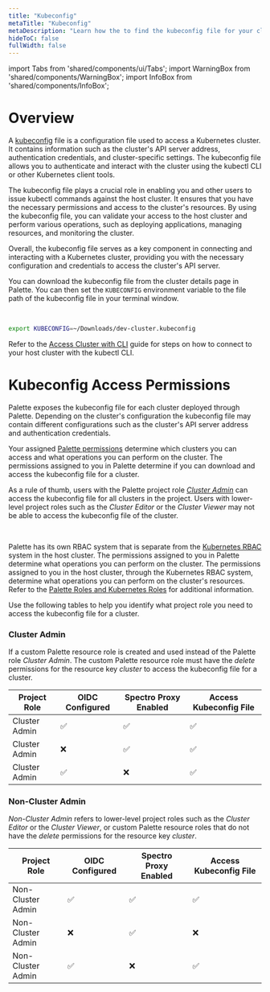 ```yaml
---
title: "Kubeconfig"
metaTitle: "Kubeconfig"
metaDescription: "Learn how the to find the kubeconfig file for your cluster and how permissions are managed."
hideToC: false
fullWidth: false
---
```


import Tabs from 'shared/components/ui/Tabs';
import WarningBox from 'shared/components/WarningBox';
import InfoBox from 'shared/components/InfoBox';


# Overview

A [kubeconfig](https://kubernetes.io/docs/concepts/configuration/organize-cluster-access-kubeconfig/) file is a configuration file used to access a Kubernetes cluster. It contains information such as the cluster's API server address, authentication credentials, and cluster-specific settings. The kubeconfig file allows you to authenticate and interact with the cluster using the kubectl CLI or other Kubernetes client tools.


The kubeconfig file plays a crucial role in enabling you and other users to issue kubectl commands against the host cluster. It ensures that you have the necessary permissions and access to the cluster's resources. By using the kubeconfig file, you can validate your access to the host cluster and perform various operations, such as deploying applications, managing resources, and monitoring the cluster.

Overall, the kubeconfig file serves as a key component in connecting and interacting with a Kubernetes cluster, providing you with the necessary configuration and credentials to access the cluster's API server.


You can download the kubeconfig file from the cluster details page in Palette. You can then set the `KUBECONFIG` environment variable to the file path of the kubeconfig file in your terminal window. 

<br />

```bash hideClipboard
export KUBECONFIG=~/Downloads/dev-cluster.kubeconfig 
```

Refer to the [Access Cluster with CLI](/clusters/cluster-management/palette-webctl) guide for steps on how to connect to your host cluster with the kubectl CLI.

# Kubeconfig Access Permissions

Palette exposes the kubeconfig file for each cluster deployed through Palette. Depending on the cluster's configuration the kubeconfig file may contain different configurations such as the cluster's API server address and authentication credentials. 

Your assigned [Palette permissions](/user-management/palette-rbac/project-scope-roles-permissions) determine which clusters you can access and what operations you can perform on the cluster. The permissions assigned to you in Palette determine if you can download and access the kubeconfig file for a cluster. 

As a rule of thumb, users with the Palette project role [*Cluster Admin*](/user-management/palette-rbac/project-scope-roles-permissions#cluster) can access the kubeconfig file for all clusters in the project. Users with lower-level project roles such as the  *Cluster Editor* or the *Cluster Viewer* may not be able to access the kubeconfig file of the cluster. 

<br />

<InfoBox>

Palette has its own RBAC system that is separate from the [Kubernetes RBAC](https://kubernetes.io/docs/reference/access-authn-authz/rbac/) system in the host cluster. The permissions assigned to you in Palette determine what operations you can perform on the cluster. The permissions assigned to you in the host cluster, through the Kubernetes RBAC system, determine what operations you can perform on the cluster's resources. Refer to the [Palette Roles and Kubernetes Roles](/clusters/cluster-management/cluster-rbac#paletterolesandkubernetesroles) for additional information.

</InfoBox>

Use the following tables to help you identify what project role you need to access the kubeconfig file for a cluster. 


### Cluster Admin

If a custom Palette resource role is created and used instead of the Palette role *Cluster Admin*. The custom Palette resource role must have the *delete* permissions for the resource key *cluster* to access the kubeconfig file for a cluster.


| **Project Role** | **OIDC Configured** | **Spectro Proxy Enabled** | **Access Kubeconfig File** | 
| --- | --- | --- | --- |
| Cluster Admin | ✅ | ✅ | ✅ |
| Cluster Admin | ❌ | ✅ | ✅ |
| Cluster Admin | ✅ | ❌ | ✅ |



### Non-Cluster Admin



*Non-Cluster Admin* refers to lower-level project roles such as the *Cluster Editor* or the *Cluster Viewer*, or custom Palette resource roles that do not have the *delete* permissions for the resource key *cluster*. 

| **Project Role** | **OIDC Configured** | **Spectro Proxy Enabled** | **Access Kubeconfig File** | 
| --- | --- | --- | --- |
| Non-Cluster Admin | ✅ | ✅ | ✅ |
| Non-Cluster Admin | ❌ | ✅ | ❌ |
| Non-Cluster Admin | ✅ | ❌ | ✅  |